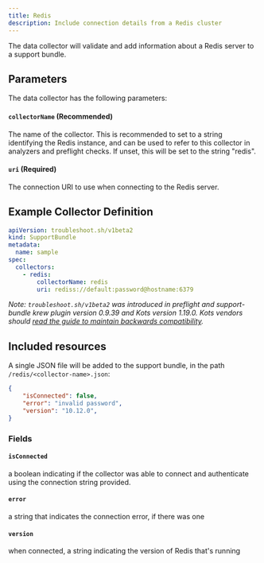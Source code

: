 ```yaml
---
title: Redis
description: Include connection details from a Redis cluster
---
```


The data collector will validate and add information about a Redis server to a support bundle.

## Parameters

The data collector has the following parameters:

#### `collectorName` (Recommended)
The name of the collector.
This is recommended to set to a string identifying the Redis instance, and can be used to refer to this collector in analyzers and preflight checks.
If unset, this will be set to the string "redis".

#### `uri` (Required)
The connection URI to use when connecting to the Redis server.

## Example Collector Definition

```yaml
apiVersion: troubleshoot.sh/v1beta2
kind: SupportBundle
metadata:
  name: sample
spec:
  collectors:
    - redis:
        collectorName: redis
        uri: rediss://default:password@hostname:6379
```

*Note: `troubleshoot.sh/v1beta2` was introduced in preflight and support-bundle krew plugin version 0.9.39 and Kots version 1.19.0. Kots vendors should [read the guide to maintain backwards compatibility](/v1beta2/).*

## Included resources

A single JSON file will be added to the support bundle, in the path `/redis/<collector-name>.json`:

```json
{
    "isConnected": false,
    "error": "invalid password",
    "version": "10.12.0",
}
```

### Fields

#### `isConnected`
a boolean indicating if the collector was able to connect and authenticate using the connection string provided.

#### `error`
a string that indicates the connection error, if there was one

#### `version`
when connected, a string indicating the version of Redis that's running
